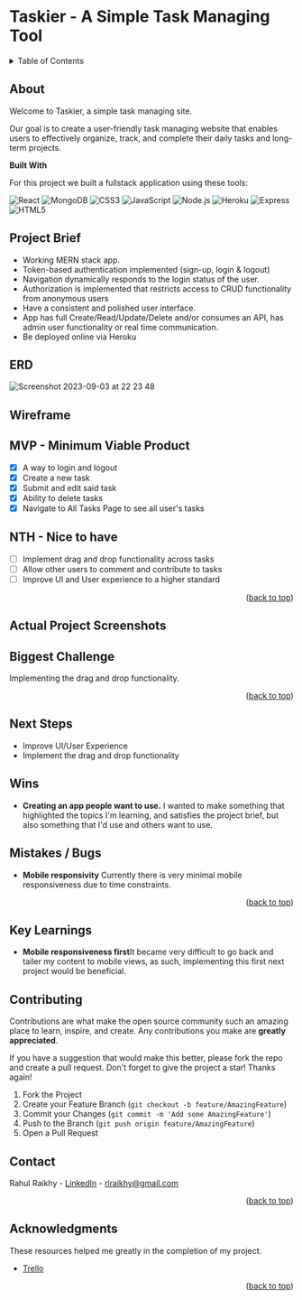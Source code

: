 # Taskier - A Simple Task Managing Tool

<a name="readme-top"></a>

<!-- TABLE OF CONTENTS -->
<details>
  <summary>Table of Contents</summary>
  <ol>
    <li><a href="#about">About The Project</a>
    <li><a href="#website">Visit the Taskier Site</a></li>
    <li><a href="#getting-started">Getting Started</a></li>
    <li><a href="#erd">ERD</a></li>
    <li><a href="#wireframe">Wireframe</a></li>
    <li><a href="#planning">Planning</a></li>
    <li><a href="#biggest-challenge">Biggest Challenge</a></li>
    <li><a href="#next-steps">Next Steps</a></li>
    <li><a href="#wins">Wins</a></li>
    <li><a href="#key-learnings">Key Learnings</a></li>
    <li><a href="#contact">Contact</a></li>
  </ol>
</details>

<!-- ABOUT THE PROJECT -->

## About

Welcome to Taskier, a simple task managing site.

Our goal is to create a user-friendly task managing website that enables users to effectively organize, track, and complete their daily tasks and long-term projects.

**Built With**

For this project we built a fullstack application using these tools:

![React](https://img.shields.io/badge/React-20232A?style=for-the-badge&logo=react&logoColor=61DAFB)
![MongoDB](https://img.shields.io/badge/MongoDB-4EA94B?style=for-the-badge&logo=mongodb&logoColor=white)
![CSS3](https://img.shields.io/badge/CSS3-1572B6?style=for-the-badge&logo=css3&logoColor=white)
![JavaScript](https://img.shields.io/badge/JavaScript-F7DF1E?style=for-the-badge&logo=javascript&logoColor=black)
![Node.js](https://img.shields.io/badge/Node.js-43853D?style=for-the-badge&logo=node.js&logoColor=white)
![Heroku](https://img.shields.io/badge/Heroku-430098?style=for-the-badge&logo=heroku&logoColor=white)
![Express](https://img.shields.io/badge/Express.js-404D59?style=for-the-badge)
![HTML5](https://img.shields.io/badge/HTML5-E34F26?style=for-the-badge&logo=html5&logoColor=white)

<!-- ROADMAP -->

## Project Brief

- Working MERN stack app.
- Token-based authentication implemented (sign-up, login & logout)
- Navigation dynamically responds to the login status of the user.
- Authorization is implemented that restricts access to CRUD functionality from anonymous users
- Have a consistent and polished user interface.
- App has full Create/Read/Update/Delete and/or consumes an API, has admin user functionality or real time communication.
- Be deployed online via Heroku

## ERD

![Screenshot 2023-09-03 at 22 23 48](https://github.com/rahulraikhy/Taskier/assets/121837375/e878fb84-a90f-413d-b201-4951f2c4c034)


## Wireframe

## MVP - Minimum Viable Product

- [x] A way to login and logout
- [x] Create a new task
- [x] Submit and edit said task
- [x] Ability to delete tasks
- [x] Navigate to All Tasks Page to see all user's tasks

## NTH - Nice to have

- [ ] Implement drag and drop functionality across tasks
- [ ] Allow other users to comment and contribute to tasks
- [ ] Improve UI and User experience to a higher standard

<p align="right">(<a href="#readme-top">back to top</a>)</p>

## Actual Project Screenshots



## Biggest Challenge

Implementing the drag and drop functionality.

<p align="right">(<a href="#readme-top">back to top</a>)</p>

## Next Steps

- Improve UI/User Experience
- Implement the drag and drop functionality

## Wins

- **Creating an app people want to use.** I wanted to make something that highlighted the topics I'm learning, and satisfies the project brief, but also something that I'd use and others want to use.

## Mistakes / Bugs

- **Mobile responsivity** Currently there is very minimal mobile responsiveness due to time constraints.

<p align="right">(<a href="#readme-top">back to top</a>)</p>

## Key Learnings

- **Mobile responsiveness first**It became very difficult to go back and tailer my content to mobile views, as such, implementing this first next project would be beneficial.

<!-- CONTRIBUTING -->

## Contributing

Contributions are what make the open source community such an amazing place to learn, inspire, and create. Any contributions you make are **greatly appreciated**.

If you have a suggestion that would make this better, please fork the repo and create a pull request. Don't forget to give the project a star! Thanks again!

1. Fork the Project
2. Create your Feature Branch (`git checkout -b feature/AmazingFeature`)
3. Commit your Changes (`git commit -m 'Add some AmazingFeature'`)
4. Push to the Branch (`git push origin feature/AmazingFeature`)
5. Open a Pull Request

<!-- CONTACT -->

## Contact

Rahul Raikhy - [LinkedIn](https://www.linkedin.com/in/rahul-raikhy-31ab62197//) - rlraikhy@gmail.com 

<p align="right">(<a href="#readme-top">back to top</a>)</p>

<!-- ACKNOWLEDGMENTS -->

## Acknowledgments

These resources helped me greatly in the completion of my project.

- [Trello](https://trello.com/)

<p align="right">(<a href="#readme-top">back to top</a>)</p>
